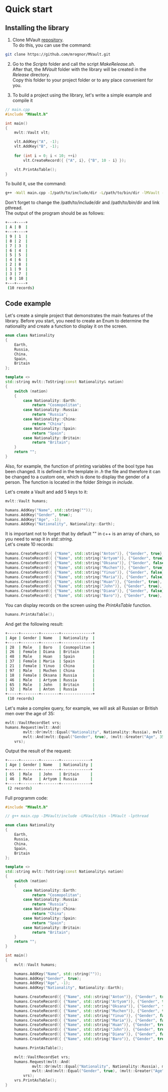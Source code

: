 # Quick start
## Installing the library
1. Clone MVault [repository](https://github.com/mrognor/MVault).  
To do this, you can use the command:
```bash
git clone https://github.com/mrognor/MVault.git
```

2. Go to the *Scripts* folder and call the script *MakeRelease.sh*.  
After that, the *MVault* folder with the library will be created in the *Release* directory.  
Copy this folder to your project folder or to any place convenient for you.

3. To build a project using the library, let's write a simple example and compile it
```cpp
// main.cpp
#include "MVault.h"

int main()
{
    mvlt::Vault vlt;

    vlt.AddKey("A", -1);
    vlt.AddKey("B", -1);
    
    for (int i = 0; i < 10; ++i)
        vlt.CreateRecord({ {"A", i}, {"B", 10 - i} });

    vlt.PrintAsTable();
}
```
To build it, use the command:
```bash
g++ -Wall main.cpp -I/path/to/include/dir -L/path/to/bin/dir -lMVault -lpthread
```
Don't forget to change the /path/to/include/dir and /path/to/bin/dir and link pthread.  
The output of the program should be as follows:
```bash
+---+----+
| A | B  |
+---+----+
| 9 | 1  |
| 8 | 2  |
| 7 | 3  |
| 6 | 4  |
| 5 | 5  |
| 4 | 6  |
| 2 | 8  |
| 1 | 9  |
| 3 | 7  |
| 0 | 10 |
+---+----+
 (10 records)
```

## Code example
Let's create a simple project that demonstrates the main features of the library.
Before you start, you need to create an Enum to determine the nationality and create a function to display it on the screen.  
```cpp
enum class Nationality
{
    Earth,
    Russia,
    China,
    Spain,
    Britain
};

template <>
std::string mvlt::ToString(const Nationality& nation) 
{
    switch (nation) 
    {
        case Nationality::Earth:
            return "Cosmopolitan";
        case Nationality::Russia:
            return "Russia";
        case Nationality::China:
            return "China";
        case Nationality::Spain:
            return "Spain";
        case Nationality::Britain:
            return "Britain";
    }
    return "";
}
```

Also, for example, the function of printing variables of the bool type has been changed. 
It is defined in the template in <em> .h </em> the file and therefore it can be changed to a custom one, 
which is done to display the gender of a person. The function is located in the folder *Strings* in *include*.

Let's create a Vault and add 5 keys to it:
```cpp
mvlt::Vault humans;

humans.AddKey("Name", std::string(""));
humans.AddKey("Gender", true);
humans.AddKey("Age", -1);
humans.AddKey("Nationality", Nationality::Earth); 
```

It is important not to forget that by default "" in c++ is an array of chars, so you need to wrap it in *std::string*.  
Let's create 10 records:  

```cpp
humans.CreateRecord({ {"Name", std::string("Anton")}, {"Gender", true}, {"Age", 32}, {"Nationality", Nationality::Russia} });
humans.CreateRecord({ {"Name", std::string("Artyom")}, {"Gender", true}, {"Age", 46}, {"Nationality", Nationality::Russia} });
humans.CreateRecord({ {"Name", std::string("Oksana")}, {"Gender", false}, {"Age", 18}, {"Nationality", Nationality::Russia} });
humans.CreateRecord({ {"Name", std::string("Muchen")}, {"Gender", true}, {"Age", 97}, {"Nationality", Nationality::China} });
humans.CreateRecord({ {"Name", std::string("Yinuo")}, {"Gender", false}, {"Age", 21}, {"Nationality", Nationality::China} });
humans.CreateRecord({ {"Name", std::string("Maria")}, {"Gender", false}, {"Age", 37}, {"Nationality", Nationality::Spain} });
humans.CreateRecord({ {"Name", std::string("Huan")}, {"Gender", true}, {"Age", 48}, {"Nationality", Nationality::Spain} });
humans.CreateRecord({ {"Name", std::string("John")}, {"Gender", true}, {"Age", 65}, {"Nationality", Nationality::Britain} });
humans.CreateRecord({ {"Name", std::string("Diana")}, {"Gender", false}, {"Age", 26}, {"Nationality", Nationality::Britain} });
humans.CreateRecord({ {"Name", std::string("Baro")}, {"Gender", true}, {"Age", 28}, {"Nationality", Nationality::Earth} });
```

You can display records on the screen using the *PrintAsTable* function.

```cpp
humans.PrintAsTable();
```

And get the following result:
```bash
+-----+--------+--------+--------------+
| Age | Gender | Name   | Nationality  |
+-----+--------+--------+--------------+
| 28  | Male   | Baro   | Cosmopolitan |
| 26  | Female | Diana  | Britain      |
| 48  | Male   | Huan   | Spain        |
| 37  | Female | Maria  | Spain        |
| 21  | Female | Yinuo  | China        |
| 97  | Male   | Muchen | China        |
| 18  | Female | Oksana | Russia       |
| 46  | Male   | Artyom | Russia       |
| 65  | Male   | John   | Britain      |
| 32  | Male   | Anton  | Russia       |
+-----+--------+--------+--------------+
 (10 records)
```

Let's make a complex query, for example, we will ask all Russian or British men over the age of 35:

```cpp
mvlt::VaultRecordSet vrs;
humans.Request(mvlt::And(
        mvlt::Or(mvlt::Equal("Nationality", Nationality::Russia), mvlt::Equal("Nationality", Nationality::Britain)),
        mvlt::And(mvlt::Equal("Gender", true), (mvlt::Greater("Age", 35)))), 
    vrs);
```

Output the result of the request:

``` bash
+-----+--------+--------+-------------+
| Age | Gender | Name   | Nationality |
+-----+--------+--------+-------------+
| 65  | Male   | John   | Britain     |
| 46  | Male   | Artyom | Russia      |
+-----+--------+--------+-------------+
 (2 records)
```

Full programm code:
```cpp
#include "MVault.h"

// g++ main.cpp -IMVault/include -LMVault/bin -lMVault -lpthread

enum class Nationality
{
    Earth,
    Russia,
    China,
    Spain,
    Britain
};

template <>
std::string mvlt::ToString(const Nationality& nation) 
{
    switch (nation) 
    {
        case Nationality::Earth:
            return "Cosmopolitan";
        case Nationality::Russia:
            return "Russia";
        case Nationality::China:
            return "China";
        case Nationality::Spain:
            return "Spain";
        case Nationality::Britain:
            return "Britain";
    }
    return "";
}

int main()
{
    mvlt::Vault humans;

    humans.AddKey("Name", std::string(""));
    humans.AddKey("Gender", true);
    humans.AddKey("Age", -1);
    humans.AddKey("Nationality", Nationality::Earth);    

    humans.CreateRecord({ {"Name", std::string("Anton")}, {"Gender", true}, {"Age", 32}, {"Nationality", Nationality::Russia} });
    humans.CreateRecord({ {"Name", std::string("Artyom")}, {"Gender", true}, {"Age", 46}, {"Nationality", Nationality::Russia} });
    humans.CreateRecord({ {"Name", std::string("Oksana")}, {"Gender", false}, {"Age", 18}, {"Nationality", Nationality::Russia} });
    humans.CreateRecord({ {"Name", std::string("Muchen")}, {"Gender", true}, {"Age", 97}, {"Nationality", Nationality::China} });
    humans.CreateRecord({ {"Name", std::string("Yinuo")}, {"Gender", false}, {"Age", 21}, {"Nationality", Nationality::China} });
    humans.CreateRecord({ {"Name", std::string("Maria")}, {"Gender", false}, {"Age", 37}, {"Nationality", Nationality::Spain} });
    humans.CreateRecord({ {"Name", std::string("Huan")}, {"Gender", true}, {"Age", 48}, {"Nationality", Nationality::Spain} });
    humans.CreateRecord({ {"Name", std::string("John")}, {"Gender", true}, {"Age", 65}, {"Nationality", Nationality::Britain} });
    humans.CreateRecord({ {"Name", std::string("Diana")}, {"Gender", false}, {"Age", 26}, {"Nationality", Nationality::Britain} });
    humans.CreateRecord({ {"Name", std::string("Baro")}, {"Gender", true}, {"Age", 28}, {"Nationality", Nationality::Earth} });

    humans.PrintAsTable();

    mvlt::VaultRecordSet vrs;
    humans.Request(mvlt::And(
            mvlt::Or(mvlt::Equal("Nationality", Nationality::Russia), mvlt::Equal("Nationality", Nationality::Britain)),
            mvlt::And(mvlt::Equal("Gender", true), (mvlt::Greater("Age", 35)))), 
        vrs);
    vrs.PrintAsTable();
}
```